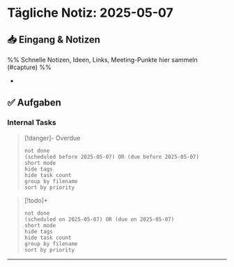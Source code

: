 # Tägliche Notiz: 2025-05-07

## 📥 Eingang & Notizen

%% Schnelle Notizen, Ideen, Links, Meeting-Punkte hier sammeln (#capture) %%

*

## ✅ Aufgaben

### Internal Tasks

> [!danger]- Overdue
>```tasks
>not done
>(scheduled before 2025-05-07) OR (due before 2025-05-07)
>short mode
>hide tags
>hide task count
>group by filename
>sort by priority
>```

> [!todo]+
>```tasks
>not done
>(scheduled on 2025-05-07) OR (due on 2025-05-07)
>short mode
>hide tags
>hide task count
>group by filename
>sort by priority
>```

---
